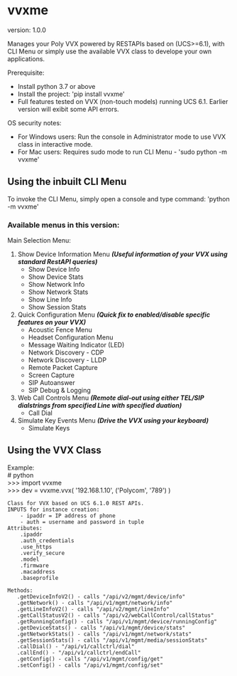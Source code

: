 # vvxme
version: 1.0.0

Manages your Poly VVX powered by RESTAPIs based on (UCS>=6.1), with CLI Menu or simply use the available VVX class to develope your own applications.

Prerequisite:
  - Install python 3.7 or above
  - Install the project:  'pip install vvxme'
  - Full features tested on VVX (non-touch models) running UCS 6.1. Earlier version will exibit some API errors.

OS security notes:  
  - For Windows users: Run the console in Administrator mode to use VVX class in interactive mode.  
  - For Mac users: Requires sudo mode to run CLI Menu - 'sudo python -m vvxme'  

## Using the inbuilt CLI Menu
To invoke the CLI Menu, simply open a console and type command: 'python -m vvxme' 

### Available menus in this version:
Main Selection Menu:
  1. Show Device Information Menu *__(Useful information of your VVX using standard RestAPI queries)__*
      - Show Device Info
      - Show Device Stats
      - Show Network Info
      - Show Network Stats
      - Show Line Info
      - Show Session Stats
  2. Quick Configuration Menu *__(Quick fix to enabled/disable specific features on your VVX)__*
      - Acoustic Fence Menu
      - Headset Configuration Menu
      - Message Waiting Indicator (LED)
      - Network Discovery - CDP
      - Network Discovery - LLDP
      - Remote Packet Capture
      - Screen Capture
      - SIP Autoanswer
      - SIP Debug & Logging
  3. Web Call Controls Menu *__(Remote dial-out using either TEL/SIP dialstrings from specified Line with specified duation)__*
      - Call Dial 
  4. Simulate Key Events Menu *__(Drive the VVX using your keyboard)__*
      - Simulate Keys 
  

## Using the VVX Class 

Example:  
\# python  
\>>> import vvxme  
\>>> dev = vvxme.vvx( '192.168.1.10', ('Polycom', '789') )  

    Class for VVX based on UCS 6.1.0 REST APIs.
    INPUTS for instance creation:
        - ipaddr = IP address of phone
        - auth = username and password in tuple
    Attributes:
        .ipaddr
        .auth_credentials
        .use_https
        .verify_secure
        .model
        .firmware
        .macaddress
        .baseprofile
    
    Methods:
       .getDeviceInfoV2() - calls "/api/v2/mgmt/device/info"
       .getNetwork() - calls "/api/v1/mgmt/network/info"
       .getLineInfoV2() - calls "/api/v2/mgmt/lineInfo"
       .getCallStatusV2() - calls "/api/v2/webCallControl/callStatus"
       .getRunningConfig() - calls "/api/v1/mgmt/device/runningConfig"
       .getDeviceStats() - calls "/api/v1/mgmt/device/stats"
       .getNetworkStats() - calls "/api/v1/mgmt/network/stats"
       .getSessionStats() - calls "/api/v1/mgmt/media/sessionStats"
       .callDial() - "/api/v1/callctrl/dial"
       .callEnd() - "/api/v1/callctrl/endCall"
       .getConfig() - calls "/api/v1/mgmt/config/get"
       .setConfig() - calls "/api/v1/mgmt/config/set"

